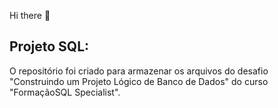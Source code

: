 Hi there 👋

## Projeto SQL:

O repositório foi criado para armazenar os arquivos do desafio "Construindo um Projeto Lógico de Banco de Dados" do curso "FormaçãoSQL Specialist".
